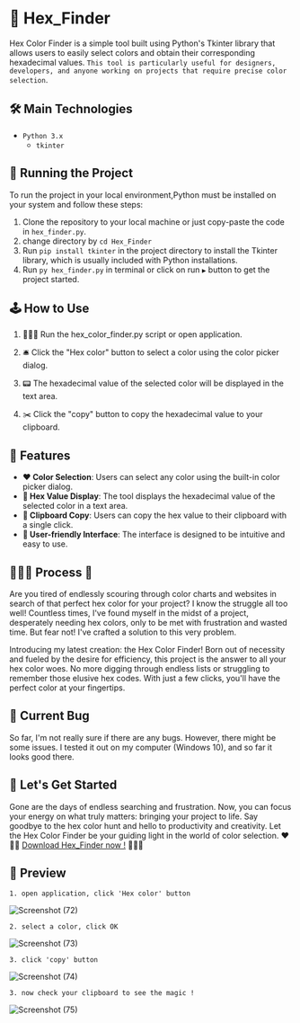 # 🌈 Hex_Finder

Hex Color Finder is a simple tool built using Python's Tkinter library that allows users to easily select colors and obtain their corresponding hexadecimal values. `This tool is particularly useful for designers, developers, and anyone working on projects that require precise color selection`.

## 🛠️ Main Technologies

- `Python 3.x`
  - `tkinter`

## 🚦 Running the Project

To run the project in your local environment,Python must be installed on your system and follow these steps:

1. Clone the repository to your local machine or just copy-paste the code in `hex_finder.py`.
2. change directory by `cd Hex_Finder`
3. Run `pip install tkinter` in the project directory to install the Tkinter library, which is usually included with Python installations.
4. Run `py hex_finder.py` in terminal or click on run `▶️` button to get the project started.

## 🕹️ How to Use

1. 🏃🏻‍♂️ Run the hex_color_finder.py script or open application.

2. 🛎️ Click the "Hex color" button to select a color using the color picker dialog.

3. 📟 The hexadecimal value of the selected color will be displayed in the text area.

4. ✂️ Click the "copy" button to copy the hexadecimal value to your clipboard.

## 🦄 Features

- **❤️ Color Selection**: Users can select any color using the built-in color picker dialog.
- **🧡 Hex Value Display**: The tool displays the hexadecimal value of the selected color in a text area.
- **💛 Clipboard Copy**: Users can copy the hex value to their clipboard with a single click.
- **💙 User-friendly Interface**: The interface is designed to be intuitive and easy to use.

## 👩🏽‍🍳 Process 🍳

Are you tired of endlessly scouring through color charts and websites in search of that perfect hex color for your project? I know the struggle all too well! Countless times, I've found myself in the midst of a project, desperately needing hex colors, only to be met with frustration and wasted time. But fear not! I've crafted a solution to this very problem.

Introducing my latest creation: the Hex Color Finder! Born out of necessity and fueled by the desire for efficiency, this project is the answer to all your hex color woes. No more digging through endless lists or struggling to remember those elusive hex codes. With just a few clicks, you'll have the perfect color at your fingertips.

## 🐛 Current Bug

So far, I'm not really sure if there are any bugs. However, there might be some issues. I tested it out on my computer (Windows 10), and so far it looks good there.

## 🚀 Let's Get Started

Gone are the days of endless searching and frustration. Now, you can focus your energy on what truly matters: bringing your project to life. Say goodbye to the hex color hunt and hello to productivity and creativity. Let the Hex Color Finder be your guiding light in the world of color selection.
❤️🧡💛 [Download Hex_Finder now !](https://github.com/malik-l0l/Hex_Finder/raw/main/assets/Hex_Finder.exe) 💚💙💜

## 🍿 Preview

`1. open application, click 'Hex color' button`

![Screenshot (72)](https://github.com/malik-l0l/Hex_Finder/assets/154656931/41345df8-d7b5-4a24-b7e4-1e66f1470790)

`2. select a color, click OK`

![Screenshot (73)](https://github.com/malik-l0l/Hex_Finder/assets/154656931/4b3b4e3d-341b-4b78-8d3e-5142c9f511a0)

`3. click 'copy' button`

![Screenshot (74)](https://github.com/malik-l0l/Hex_Finder/assets/154656931/b0eba208-b215-4356-96ff-e40fe99a517f)

`3. now check your clipboard to see the magic !`

![Screenshot (75)](https://github.com/malik-l0l/Hex_Finder/assets/154656931/7e7068cf-b614-47f1-9b05-3b224b4433b6)









